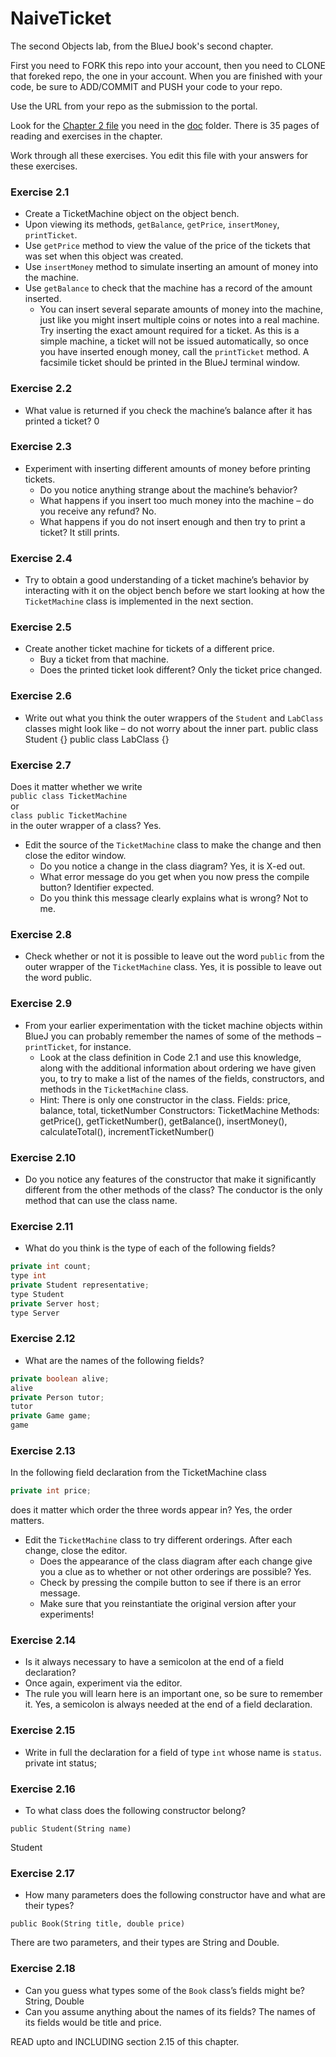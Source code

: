 # NaiveTicket

The second Objects lab, from the BlueJ book's second chapter.

First you need to FORK this repo into your account, then you need to CLONE that foreked repo, the one in your account. 
When you are finished with your code, be sure to ADD/COMMIT and PUSH your code to your repo.

Use the URL from your repo as the submission to the portal. 

Look for the [Chapter 2 file](./doc/BlueJ-objects-first-ch2.pdf) you need in the [doc](./doc) folder.
There is 35 pages of reading and exercises in the chapter.

Work through all these exercises. You edit this file with your answers for these exercises.

### Exercise 2.1
* Create a TicketMachine object on the object bench.
* Upon viewing its methods, `getBalance`, `getPrice`, `insertMoney`, `printTicket`.
* Use `getPrice` method to view the value of the price of the tickets that was set when this object was created.
* Use `insertMoney` method to simulate inserting an amount of money into the machine.
* Use `getBalance` to check that the machine has a record of the amount inserted.
	* You can insert several separate amounts of money into the machine, just like you might insert multiple coins or notes into a real machine. Try inserting the exact amount required for a ticket. As this is a simple machine, a ticket will not be issued automatically, so once you have inserted enough money, call the `printTicket` method. A facsimile ticket should be printed in the BlueJ terminal window.

### Exercise 2.2
* What value is returned if you check the machine’s balance after it has printed a ticket? 0

### Exercise 2.3
* Experiment with inserting different amounts of money before printing tickets.
	* Do you notice anything strange about the machine’s behavior?
	* What happens if you insert too much money into the machine – do you receive any refund? No.
	* What happens if you do not insert enough and then try to print a ticket? It still prints. 

### Exercise 2.4
* Try to obtain a good understanding of a ticket machine’s behavior by interacting with it on the object bench before we start looking at how the `TicketMachine` class is implemented in the next section.

### Exercise 2.5
* Create another ticket machine for tickets of a different price.
	* Buy a ticket from that machine.
	* Does the printed ticket look different? Only the ticket price changed.

### Exercise 2.6
* Write out what you think the outer wrappers of the `Student` and `LabClass` classes might look like – do not worry about the inner part.
    public class Student {}
    public class LabClass {}

### Exercise 2.7
Does it matter whether we write<br>
`public class TicketMachine`<br>
or<br>
`class public TicketMachine`<br>
in the outer wrapper of a class?
Yes.

* Edit the source of the `TicketMachine` class to make the change and then close the editor window.
	* Do you notice a change in the class diagram? Yes, it is X-ed out.
	* What error message do you get when you now press the compile button? Identifier expected.
	* Do you think this message clearly explains what is wrong? Not to me.

### Exercise 2.8
* Check whether or not it is possible to leave out the word `public` from the outer wrapper of the `TicketMachine` class. Yes, it is possible to leave out the word public.

### Exercise 2.9
* From your earlier experimentation with the ticket machine objects within BlueJ you can probably remember the names of some of the methods – `printTicket`, for instance.
	* Look at the class definition in Code 2.1 and use this knowledge, along with the additional information about ordering we have given you, to try to make a list of the names of the fields, constructors, and methods in the `TicketMachine` class.
	* Hint: There is only one constructor in the class.
        Fields: price, balance, total, ticketNumber
        Constructors: TicketMachine
        Methods: getPrice(), getTicketNumber(), getBalance(), insertMoney(), calculateTotal(), incrementTicketNumber() 
### Exercise 2.10
* Do you notice any features of the constructor that make it significantly different from the other methods of the class? The conductor is the only method that can use the class name.

### Exercise 2.11
* What do you think is the type of each of the following fields?

```java
private int count;
type int
private Student representative;
type Student
private Server host;
type Server
```

### Exercise 2.12
* What are the names of the following fields?

```java
private boolean alive;
alive
private Person tutor;
tutor
private Game game;
game
```
### Exercise 2.13

In the following field declaration from the TicketMachine class<br>

```java
private int price;
```
does it matter which order the three words appear in? Yes, the order matters.
* Edit the `TicketMachine` class to try different orderings. After each change, close the editor.
	* Does the appearance of the class diagram after each change give you a clue as to whether or not other orderings are possible? Yes.
	* Check by pressing the compile button to see if there is an error message.
	* Make sure that you reinstantiate the original version after your experiments!

### Exercise 2.14
* Is it always necessary to have a semicolon at the end of a field declaration?
* Once again, experiment via the editor.
* The rule you will learn here is an important one, so be sure to remember it.
    Yes, a semicolon is always needed at the end of a field declaration.


### Exercise 2.15
* Write in full the declaration for a field of type `int` whose name is `status`.
private int status;

### Exercise 2.16
* To what class does the following constructor belong?
```
public Student(String name)
```
Student

### Exercise 2.17
* How many parameters does the following constructor have and what are their types?
```
public Book(String title, double price)
```
There are two parameters, and their types are String and Double.

### Exercise 2.18
* Can you guess what types some of the `Book` class’s fields might be?
String, Double
* Can you assume anything about the names of its fields?
The names of its fields would be title and price.

READ upto and INCLUDING section 2.15 of this chapter.
